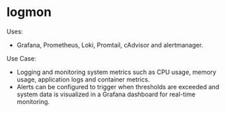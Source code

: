 # logmon

Uses:

- Grafana, Prometheus, Loki, Promtail, cAdvisor and alertmanager.

Use Case:

- Logging and monitoring system metrics such as CPU usage, memory usage, application logs and container metrics.
- Alerts can be configured to trigger when thresholds are exceeded and system data is visualized in a Grafana dashboard for real-time monitoring.
